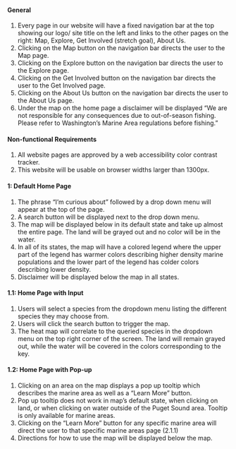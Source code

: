 #### General 

1. Every page in our website will have a fixed navigation bar at the top showing our logo/ site title on the left and links to the other pages on the right: Map, Explore, Get Involved (stretch goal), About Us. 
3. Clicking on the Map button on the navigation bar directs the user to the Map page.
4. Clicking on the Explore button on the navigation bar directs the user to the Explore page.
5. Clicking on the Get Involved button on the navigation bar directs the user to the Get Involved page.
6. Clicking on the About Us button on the navigation bar directs the user to the About Us page.
7. Under the map on the home page a disclaimer will be displayed 
  “We are not responsible for any consequences due to out-of-season fishing. Please refer to Washington’s Marine Area regulations before fishing.”


#### Non-functional Requirements 

1. All website pages are approved by a web accessibility color contrast tracker. 
2. This website will be usable on browser widths larger than 1300px. 


#### 1: Default Home Page

1. The phrase “I’m curious about” followed by a drop down menu will appear at the top of the page.
2. A search button will be displayed next to the drop down menu. 
3. The map will be displayed below in its default state and take up almost the entire page. The land will be grayed out and no color will be in the water. 
4. In all of its states, the map will have a colored legend where the upper part of the legend has warmer colors describing higher density marine populations and the lower part of the legend has colder colors describing lower density.
5. Disclaimer will be displayed below the map in all states. 

#### 1.1: Home Page with Input

1. Users will select a species from the dropdown menu listing the different species they may choose from.
2. Users will click the search button to trigger the map.
3. The heat map will correlate to the queried species in the dropdown menu on the top right corner of the screen. The land will remain grayed out, while the water will be covered in the colors corresponding to the key.


#### 1.2: Home Page with Pop-up

1. Clicking on an area on the map displays a pop up tooltip which describes the marine area as well as a “Learn More” button.
  1. Pop up tooltip does not work in map’s default state, when clicking on land, or when clicking on water outside of the Puget Sound area. Tooltip is only available for marine areas. 
2. Clicking on the “Learn More” button for any specific marine area will direct the user to that specific marine areas page (2.1.1)
3. Directions for how to use the map will be displayed below the map.
